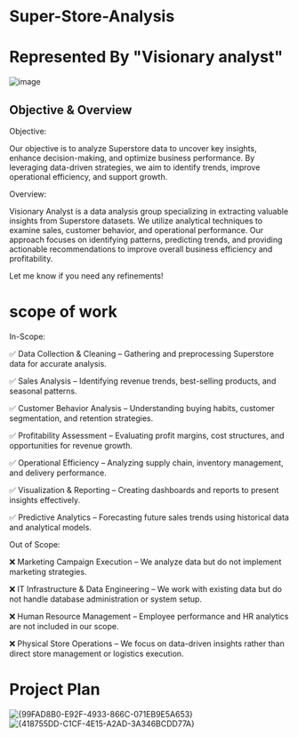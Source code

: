 # Super-Store-Analysis 
# Represented By "Visionary analyst"
![image](https://github.com/user-attachments/assets/2dd92037-75ae-417e-aa20-71c6c63c44c9)

## Objective & Overview



Objective:

Our objective is to analyze Superstore data to uncover key insights, enhance decision-making, and optimize business performance. By leveraging data-driven strategies, we aim to identify trends, improve operational efficiency, and support growth.

Overview:

Visionary Analyst is a data analysis group specializing in extracting valuable insights from Superstore datasets. We utilize analytical techniques to examine sales, customer behavior, and operational performance. Our approach focuses on identifying patterns, predicting trends, and providing actionable recommendations to improve overall business efficiency and profitability.

Let me know if you need any refinements!



# scope of work

 In-Scope:

✅ Data Collection & Cleaning – Gathering and preprocessing Superstore data for accurate analysis.

✅ Sales Analysis – Identifying revenue trends, best-selling products, and seasonal patterns.

✅ Customer Behavior Analysis – Understanding buying habits, customer segmentation, and retention strategies.

✅ Profitability Assessment – Evaluating profit margins, cost structures, and opportunities for revenue growth.

✅ Operational Efficiency – Analyzing supply chain, inventory management, and delivery performance.

✅ Visualization & Reporting – Creating dashboards and reports to present insights effectively.

✅ Predictive Analytics – Forecasting future sales trends using historical data and analytical models.


Out of Scope:

❌ Marketing Campaign Execution – We analyze data but do not implement marketing strategies.

❌ IT Infrastructure & Data Engineering – We work with existing data but do not handle database administration or system setup.

❌ Human Resource Management – Employee performance and HR analytics are not included in our scope.

❌ Physical Store Operations – We focus on data-driven insights rather than direct store management or logistics execution.

# Project Plan



![{99FAD8B0-E92F-4933-866C-071EB9E5A653}](https://github.com/user-attachments/assets/27353453-0a31-4fc4-aeae-9c227d082f36) ![{418755DD-C1CF-4E15-A2AD-3A346BCDD77A}](https://github.com/user-attachments/assets/2f6b529a-1b5f-4c62-89b9-712d34e764b4)
